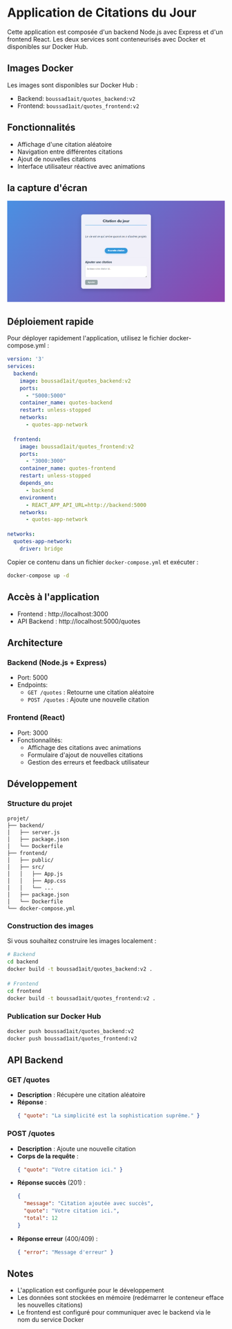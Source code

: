 # Application de Citations du Jour

Cette application est composée d'un backend Node.js avec Express et d'un frontend React. Les deux services sont conteneurisés avec Docker et disponibles sur Docker Hub.


## Images Docker

Les images sont disponibles sur Docker Hub :
- Backend: `boussad1ait/quotes_backend:v2`
- Frontend: `boussad1ait/quotes_frontend:v2`

## Fonctionnalités

- Affichage d'une citation aléatoire
- Navigation entre différentes citations
- Ajout de nouvelles citations
- Interface utilisateur réactive avec animations

## la capture d'écran

![Aperçu de l'application](capture_test.png)



## Déploiement rapide

Pour déployer rapidement l'application, utilisez le fichier docker-compose.yml :

```yaml
version: '3'
services:
  backend:
    image: boussad1ait/quotes_backend:v2
    ports:
      - "5000:5000"
    container_name: quotes-backend
    restart: unless-stopped
    networks:
      - quotes-app-network

  frontend:
    image: boussad1ait/quotes_frontend:v2
    ports:
      - "3000:3000"
    container_name: quotes-frontend
    restart: unless-stopped
    depends_on:
      - backend
    environment:
      - REACT_APP_API_URL=http://backend:5000
    networks:
      - quotes-app-network

networks:
  quotes-app-network:
    driver: bridge
```

Copier ce contenu dans un fichier `docker-compose.yml` et exécuter :

```bash
docker-compose up -d
```

## Accès à l'application

- Frontend : http://localhost:3000
- API Backend : http://localhost:5000/quotes

## Architecture

### Backend (Node.js + Express)

- Port: 5000
- Endpoints:
  - `GET /quotes` : Retourne une citation aléatoire
  - `POST /quotes` : Ajoute une nouvelle citation

### Frontend (React)

- Port: 3000
- Fonctionnalités:
  - Affichage des citations avec animations
  - Formulaire d'ajout de nouvelles citations
  - Gestion des erreurs et feedback utilisateur

## Développement

### Structure du projet

```
projet/
├── backend/
│   ├── server.js
│   ├── package.json
│   └── Dockerfile
├── frontend/
│   ├── public/
│   ├── src/
│   │   ├── App.js
│   │   ├── App.css
│   │   └── ...
│   ├── package.json
│   └── Dockerfile
└── docker-compose.yml
```

### Construction des images

Si vous souhaitez construire les images localement :

```bash
# Backend
cd backend
docker build -t boussad1ait/quotes_backend:v2 .

# Frontend
cd frontend
docker build -t boussad1ait/quotes_frontend:v2 .
```

### Publication sur Docker Hub

```bash
docker push boussad1ait/quotes_backend:v2
docker push boussad1ait/quotes_frontend:v2
```

## API Backend

### GET /quotes
- **Description** : Récupère une citation aléatoire
- **Réponse** : 
  ```json
  { "quote": "La simplicité est la sophistication suprême." }
  ```

### POST /quotes
- **Description** : Ajoute une nouvelle citation
- **Corps de la requête** : 
  ```json
  { "quote": "Votre citation ici." }
  ```
- **Réponse succès** (201) : 
  ```json
  { 
    "message": "Citation ajoutée avec succès", 
    "quote": "Votre citation ici.",
    "total": 12 
  }
  ```
- **Réponse erreur** (400/409) : 
  ```json
  { "error": "Message d'erreur" }
  ```

## Notes

- L'application est configurée pour le développement
- Les données sont stockées en mémoire (redémarrer le conteneur efface les nouvelles citations)
- Le frontend est configuré pour communiquer avec le backend via le nom du service Docker